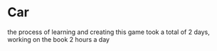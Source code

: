 # Car
the process of learning and creating this game took a total of 2 days, working on the book 2 hours a day
